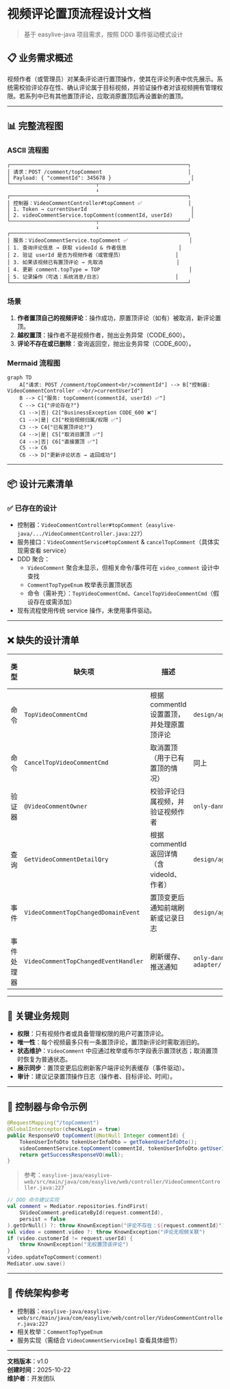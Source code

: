 # 视频评论置顶流程设计文档

> 基于 easylive-java 项目需求，按照 DDD 事件驱动模式设计

## 📋 业务需求概述
视频作者（或管理员）对某条评论进行置顶操作，使其在评论列表中优先展示。系统需校验评论存在性、确认评论属于目标视频，并验证操作者对该视频拥有管理权限。若系列中已有其他置顶评论，应取消原置顶后再设置新的置顶。

---

## 📊 完整流程图

### ASCII 流程图
```
┌──────────────────────────────────────────────────────────┐
│ 请求：POST /comment/topComment                            │
│ Payload: { "commentId": 345678 }                          │
└────────────────────────────┬─────────────────────────────┘
                             ↓
┌──────────────────────────────────────────────────────────┐
│ 控制器：VideoCommentController#topComment ✅               │
│ 1. Token → currentUserId                                  │
│ 2. videoCommentService.topComment(commentId, userId)      │
└────────────────────────────┬─────────────────────────────┘
                             ↓
┌──────────────────────────────────────────────────────────┐
│ 服务：VideoCommentService.topComment ✅                    │
│ 1. 查询评论信息 → 获取 videoId & 作者信息                 │
│ 2. 验证 userId 是否为视频作者（或管理员）                 │
│ 3. 如果该视频已有置顶评论 → 先取消                        │
│ 4. 更新 comment.topType = TOP                             │
│ 5. 记录操作（可选：系统消息/日志）                        │
└──────────────────────────────────────────────────────────┘
```

### 场景
1. **作者置顶自己的视频评论**：操作成功，原置顶评论（如有）被取消，新评论置顶。
2. **越权置顶**：操作者不是视频作者，抛出业务异常（CODE_600）。
3. **评论不存在或已删除**：查询返回空，抛出业务异常（CODE_600）。

### Mermaid 流程图
```mermaid
graph TD
    A["请求: POST /comment/topComment<br/>commentId"] --> B["控制器: VideoCommentController ✅<br/>currentUserId"]
    B --> C["服务: topComment(commentId, userId) ✅"]
    C --> C1{"评论存在?"}
    C1 -->|否| C2["BusinessException CODE_600 ❌"]
    C1 -->|是| C3["校验视频归属/权限 ✅"]
    C3 --> C4{"已有置顶评论?"}
    C4 -->|是| C5["取消旧置顶 ✅"]
    C4 -->|否| C6["直接置顶 ✅"]
    C5 --> C6
    C6 --> D["更新评论状态 → 返回成功"]
```

---

## 📦 设计元素清单

### ✅ 已存在的设计
- 控制器：`VideoCommentController#topComment`（`easylive-java/.../VideoCommentController.java:227`）
- 服务接口：`VideoCommentService#topComment` & `cancelTopComment`（具体实现需查看 service）
- DDD 聚合：
  - `VideoComment` 聚合未显示，但相关命令/事件可在 `video_comment` 设计中查找  
  - `CommentTopTypeEnum` 枚举表示置顶状态  
  - 命令（需补充）：`TopVideoCommentCmd`、`CancelTopVideoCommentCmd`（假设存在或需添加）
- 现有流程使用传统 service 操作，未使用事件驱动。

---

## ❌ 缺失的设计清单

| 类型 | 缺失项 | 描述 | 建议位置 | 优先级 |
|------|--------|------|----------|-------|
| 命令 | `TopVideoCommentCmd` | 根据 commentId 设置置顶，并处理原置顶评论 | `design/aggregate/video_comment/_gen.json` | P0 |
| 命令 | `CancelTopVideoCommentCmd` | 取消置顶（用于已有置顶的情况） | 同上 | P0 |
| 验证器 | `@VideoCommentOwner` | 校验评论归属视频，并验证视频作者 | `only-danmuku-application/.../validator/` | P0 |
| 查询 | `GetVideoCommentDetailQry` | 根据 commentId 返回详情（含 videoId、作者） | `design/aggregate/video_comment/_gen.json` | P0 |
| 事件 | `VideoCommentTopChangedDomainEvent` | 置顶变更后通知前端刷新或记录日志 | `design/aggregate/video_comment/_gen.json` | P1 |
| 事件处理器 | `VideoCommentTopChangedEventHandler` | 刷新缓存、推送通知 | `only-danmuku-adapter/.../events/VideoCommentTopChangedEventHandler.kt` | P1 |

---

## 🔑 关键业务规则
- **权限**：只有视频作者或具备管理权限的用户可置顶评论。
- **唯一性**：每个视频最多只有一条置顶评论，置顶新评论时需取消旧的。
- **状态维护**：`VideoComment` 中应通过枚举或布尔字段表示置顶状态；取消置顶时恢复为普通状态。
- **展示同步**：置顶变更后应刷新客户端评论列表缓存（事件驱动）。
- **审计**：建议记录置顶操作日志（操作者、目标评论、时间）。

---

## 🧾 控制器与命令示例
```java
@RequestMapping("/topComment")
@GlobalInterceptor(checkLogin = true)
public ResponseVO topComment(@NotNull Integer commentId) {
    TokenUserInfoDto tokenUserInfoDto = getTokenUserInfoDto();
    videoCommentService.topComment(commentId, tokenUserInfoDto.getUserId());
    return getSuccessResponseVO(null);
}
```
> 参考：`easylive-java/easylive-web/src/main/java/com/easylive/web/controller/VideoCommentController.java:227`

```kotlin
// DDD 命令建议实现
val comment = Mediator.repositories.findFirst(
    SVideoComment.predicateById(request.commentId),
    persist = false
).getOrNull() ?: throw KnownException("评论不存在：${request.commentId}")
val video = comment.video ?: throw KnownException("评论无视频关联")
if (video.customerId != request.userId) {
    throw KnownException("无权置顶该评论")
}
video.updateTopComment(comment)
Mediator.uow.save()
```

---

## 📂 传统架构参考
- 控制器：`easylive-java/easylive-web/src/main/java/com/easylive/web/controller/VideoCommentController.java:227`
- 相关枚举：`CommentTopTypeEnum`
- 服务实现（需结合 `VideoCommentServiceImpl` 查看具体细节）

---

**文档版本**：v1.0  
**创建时间**：2025-10-22  
**维护者**：开发团队

